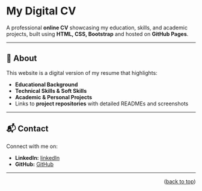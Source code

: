 # My Digital CV

A professional **online CV** showcasing my education, skills, and academic projects, built using **HTML, CSS, Bootstrap** and hosted on **GitHub Pages**.  

---

## 📄 About
This website is a digital version of my resume that highlights:
- **Educational Background**
- **Technical Skills & Soft Skills**
- **Academic & Personal Projects**
- Links to **project repositories** with detailed READMEs and screenshots



---

## 📬 Contact
Connect with me on:  
- **LinkedIn:** [linkedIn](https://www.linkedin.com/in/eman-faisal-4b3b58362)  
- **GitHub:** [GitHub](https://github.com/emanfaisal333)  


---

<p align="right">(<a href="#top">back to top</a>)</p>
